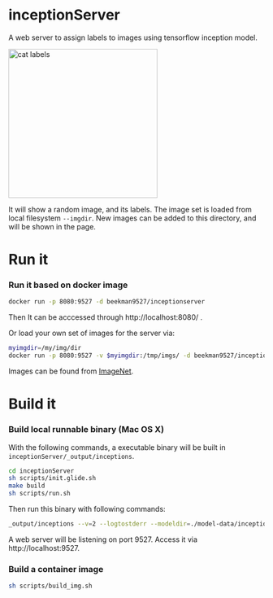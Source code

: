# inceptionServer
A web server to assign labels to images using  tensorflow inception model.

<img width="293" alt="cat labels" src="https://user-images.githubusercontent.com/27221807/31775913-f41d29a6-b4b7-11e7-8457-b1a08a7f5304.png">

It will show a random image, and its labels. The image set is loaded from local filesystem `--imgdir`. New images can be added to this directory, and will be shown in the page.


# Run it
### Run it based on docker image
```bash
docker run -p 8080:9527 -d beekman9527/inceptionserver
```
Then It can be acccessed through http://localhost:8080/ .

Or load your own set of images for the server via:
```bash
myimgdir=/my/img/dir
docker run -p 8080:9527 -v $myimgdir:/tmp/imgs/ -d beekman9527/inceptionserver
```

Images can be found from [ImageNet](http://www.image-net.org).

# Build it
### Build local runnable binary (Mac OS X)

With the following commands, a executable binary will be built in `inceptionServer/_output/inceptions`.
```bash
cd inceptionServer
sh scripts/init.glide.sh
make build
sh scripts/run.sh
```

Then run this binary with following commands:
```bash
_output/inceptions --v=2 --logtostderr --modeldir=./model-data/inception/ --imgdir=./imgs/
```
A web server will be listening on port 9527. Access it via http://localhost:9527.

### Build a container image
```bash
sh scripts/build_img.sh
```
